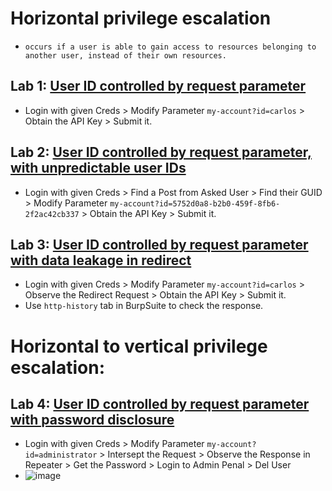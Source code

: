 # Horizontal privilege escalation 
- `occurs if a user is able to gain access to resources belonging to another user, instead of their own resources.`

## Lab 1: [User ID controlled by request parameter](https://portswigger.net/web-security/access-control/lab-user-id-controlled-by-request-parameter)
- Login with given Creds > Modify Parameter `my-account?id=carlos` > Obtain the API Key > Submit it.


## Lab 2: [User ID controlled by request parameter, with unpredictable user IDs](https://portswigger.net/web-security/access-control/lab-user-id-controlled-by-request-parameter-with-unpredictable-user-ids)
- Login with given Creds > Find a Post from Asked User > Find their GUID > Modify Parameter `my-account?id=5752d0a8-b2b0-459f-8fb6-2f2ac42cb337` > Obtain the API Key > Submit it.

## Lab 3: [User ID controlled by request parameter with data leakage in redirect](https://portswigger.net/web-security/access-control/lab-user-id-controlled-by-request-parameter-with-data-leakage-in-redirect)
- Login with given Creds > Modify Parameter `my-account?id=carlos` > Observe the Redirect Request > Obtain the API Key > Submit it.
- Use `http-history` tab in BurpSuite to check the response.

# Horizontal to vertical privilege escalation:
## Lab 4: [User ID controlled by request parameter with password disclosure](https://portswigger.net/web-security/access-control/lab-user-id-controlled-by-request-parameter-with-password-disclosure)
- Login with given Creds > Modify Parameter `my-account?id=administrator` > Intersept the Request > Observe the Response in Repeater > Get the Password > Login to Admin Penal > Del User
- ![image](https://github.com/user-attachments/assets/87854ee8-55fa-49fb-8e0a-15f3c4251ff9)

